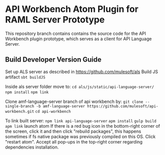 # API Workbench Atom Plugin for RAML Server Prototype


This repository branch contains contains the source code for the API Workbench plugin prototype, which serves as a client for API Language Server.

## Build Developer Version Guide

Set up ALS server as described in https://github.com/mulesoft/als
Build JS artifact
```sbt buildJS```

Inside als server folder move to:
```cd als/js/static/api-language-server/```
```npm install```
```npm link```

Clone amf-language-server branch of api workbench by:
```git clone --single-branch -b amf-language-server https://github.com/mulesoft/api-workbench.git```
```cd api-workbench```

To link built server:
```npm link api-language-server```
```apm install```
```gulp build```
```apm link```
launch atom
If there is a red bug icon in the bottom-right corner of the screen, click it and then click "rebuild packages", this happens sometimes if fs native package was previously compiled on this OS. Click "restart atom".
Accept all pop-ups in the top-right corner regarding dependencies installation.
